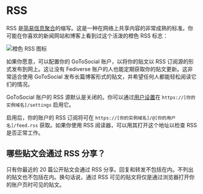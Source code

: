 # RSS

RSS 是[简易信息聚合](https://en.wikipedia.org/wiki/RSS)的缩写。这是一种在网络上共享内容的非常成熟的标准。你可能在你喜欢的新闻网站和博客上看到过这个活泼的橙色 RSS 标志：

![橙色 RSS 图标](../public/rss.svg)

如果你愿意，可以配置你的 GoToSocial 账户，以将你的贴文以 RSS 订阅源的形式发布到网上。这让没有 Fediverse 账户的人也能定期获取你的贴文更新。这非常适合使用 GoToSocial 发布长篇博客形式的贴文，并希望任何人都能轻松阅读它们的情况。

GoToSocial 账户的 RSS 源默认是关闭的。你可以通过[用户设置](./settings.md)在 `https://[你的实例域名]/settings` 启用它。

启用后，你的账户的 RSS 订阅将可在 `https://[你的实例域名]/@[你的用户名]/feed.rss` 获取。如果你使用 RSS 阅读器，可以用其打开这个地址以检查 RSS 是否正常工作。

## 哪些贴文会通过 RSS 分享？

只有你最近的 20 篇公开贴文会通过 RSS 分享。回复和转发不包括在内。不列出的贴文也不包括在内。换句话说，通过 RSS 可见的贴文将仅是通过浏览器打开你的账户页时可见的贴文。
